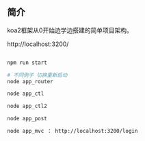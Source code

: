 
## 简介

koa2框架从0开始边学边搭建的简单项目架构。

http://localhost:3200/

```bash

npm run start

# 不同例子 切换重新启动
node app_router

node app_ctl

node app_ctl2

node app_post

node app_mvc ： http://localhost:3200/login

```


